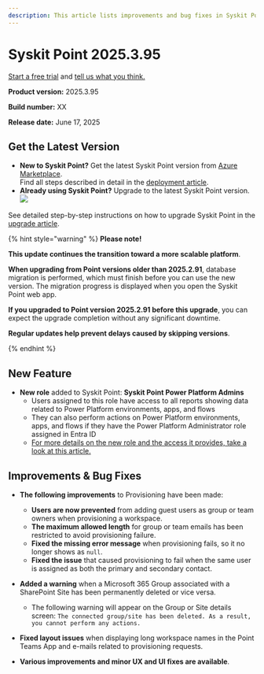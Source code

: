 ```yaml
---
description: This article lists improvements and bug fixes in Syskit Point version 2025.3.95
---
```


# Syskit Point 2025.3.95

[Start a free trial](https://www.syskit.com/products/point/free-trial/) and [tell us what you think.](https://www.syskit.com/company/contact-us/)

**Product version:** 2025.3.95

**Build number:** XX

**Release date:** June 17, 2025

## Get the Latest Version

* **New to Syskit Point?** Get the latest Syskit Point version from [Azure Marketplace](https://azuremarketplace.microsoft.com/en-us/marketplace/apps/syskitltd.syskit\_point).\
 Find all steps described in detail in the [deployment article](../../../set-up-point-data-center/deployment/deploy-syskit-point.md).
* **Already using Syskit Point?** Upgrade to the latest Syskit Point version.\
 [![](https://aka.ms/deploytoazurebutton)](https://portal.azure.com/#create/Microsoft.Template/uri/https%3A%2F%2Fsyskitassetsstorage.blob.core.windows.net%2Fpoint%2FARMTemplates%2FPointUpdateDeploy%2FPointUpdateTemplate.json)

See detailed step-by-step instructions on how to upgrade Syskit Point in the [upgrade article](../../../set-up-point-data-center/deployment/upgrade-syskit-point.md).

{% hint style="warning" %}
**Please note!**

**This update continues the transition toward a more scalable platform**.  

**When upgrading from Point versions older than 2025.2.91**, database migration is performed, which must finish before you can use the new version.
The migration progress is displayed when you open the Syskit Point web app.

**If you upgraded to Point version 2025.2.91 before this upgrade**, you can expect the upgrade completion without any significant downtime.

**Regular updates help prevent delays caused by skipping versions**. 

{% endhint %}


## New Feature

* **New role** added to Syskit Point: **Syskit Point Power Platform Admins**
  * Users assigned to this role have access to all reports showing data related to Power Platform environments, apps, and flows
  * They can also perform actions on Power Platform environments, apps, and flows if they have the Power Platform Administrator role assigned in Entra ID
  * [For more details on the new role and the access it provides, take a look at this article.](../../../configuration/enable-role-based-access.md#syskit-point-power-platform-admins)


## Improvements & Bug Fixes 

* **The following improvements** to Provisioning have been made:
  * **Users are now prevented** from adding guest users as group or team owners when provisioning a workspace. 
  * **The maximum allowed length** for group or team emails has been restricted to avoid provisioning failure.
  * **Fixed the missing error message** when provisioning fails, so it no longer shows as `null`.
  * **Fixed the issue** that caused provisioning to fail when the same user is assigned as both the primary and secondary contact.

* **Added a warning** when a Microsoft 365 Group associated with a SharePoint Site has been permanently deleted or vice versa.  
  * The following warning will appear on the Group or Site details screen: `The connected group/site has been deleted. As a result, you cannot perform any actions.`

* **Fixed layout issues** when displaying long workspace names in the Point Teams App and e-mails related to provisioning requests. 

* **Various improvements and minor UX and UI fixes are available**.
